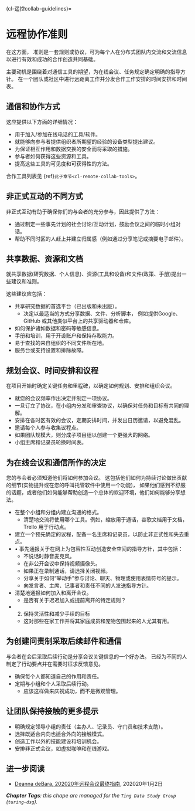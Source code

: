 (cl-遥控collab-guidelines)=
# 远程协作准则

在这方面， 准则是一套规则或协议，可为每个人在分布式团队内交流和交流信息以进行有效和成功的合作创造共同基础。

主要动机是围绕着对通信工具的期望，为在线会议、任务规定确定明确的指导方针。 在一个团队或社区中进行远距离工作并分发合作工作安排的时间安排和时间表。

## 通信和协作方式
<!---Add details and more points point to other chapters for details--->

这应提供以下方面的详细情况：
- 用于加入/参加在线电话的工具/软件。
- 就能够向参与者提供组织者所期望的经验的设备类型提出建议。
- 为保证相互作用和数据交换的安全而将采取的措施。
- 参与者如何获得这些资源和工具。
- 提高这些工具的可见度和可获得性的方法。

合作工具列表见 {ref}`此子章节<cl-remote-collab-tools>`。

## 非正式互动的不同方式
<!---Add details and more points point to other chapters for details--->
非正式互动有助于确保你们的与会者的充分参与，因此提供了方法：
- 通过制定一些事先计划的社会讨论/互动计划，鼓励会议之间的临时小组对话。
- 帮助不同时区的人赶上并建立归属感（例如通过分享笔记或摘要电子邮件）。

## 共享数据、资源和文档
<!---Add details and more points point to other chapters for details--->
就共享数据(研究数据、个人信息)、资源(工具和设备)和文件(政策、手册)提出一些建议和准则。

这些建议应包括：
- 共享研究数据的首选平台（已出版和未出版）。
  - 决定以最适当的方式分享数据、文件、分析脚本， 例如提供Google、 GitHub 或其他类似平台上的共享驱动器和仓库。
- 如何保护诸如数据和密码等敏感信息。
- 手册和培训，用于开设账户和保持存取能力。
- 易于查找的来自组织的不同文件所在地。
- 服务台或支持设置和排除故障。

## 规划会议、时间安排和议程
<!---Add details and more points point to other chapters for details--->
在项目开始时确定关键任务和里程碑，以确定如何规划、安排和组织会议。
- 就您的会议频率作出决定并制定一项协议。
- 一旦订立了协议，在小组内分发和审查协议，以确保对任务和目标有共同的理解。
- 安排在各时区有效的会议，定期安排时间，并发出日历邀请，以避免混乱。
- 邀请每个人参与收集议程点。
- 如果团队规模大，则分成子项目组以创建一个更强大的网络。
- 小组主席和记录员轮换时间表。

## 为在线会议和通信所作的决定
<!---Add details and more points point to other chapters for details--->
您的与会者必须知道他们将如何参加会议。 这包括他们如何为持续讨论做出贡献的细节(实物提升或在您的呼叫托管软件中使用一个功能)， 如果他们感到不舒服的话题，或者他们如何能够帮助创造一个总体的欢迎环境，他们如何能够分享想法。
- 在整个小组和分组内建立沟通的格式。
  - 清楚地交流将使用哪个工具。例如，缩放用于通话，谷歌文档用于文档，Trello 用于行动点。
- 建立一个预先确定的议程，配备一名主席和记录员，以防止非正式性和失去重点。
- • 事先通报关于在网上为包容性互动创造安全空间的指导方针，其中包括：
  - 不说话时静音麦克风。
  - 在非公开会议中保持视频摄像头。
  - 如果正在录制通话，请选择关闭视频。
  - 分享关于如何“举动手”参与讨论、聊天、物理或使用表情符号的提示。
  - 向发言者、主席、记事者和责任不同的人发送指导方针。
- 清楚地通报如何加入和离开会议。
  - 是否有关于迟迟加入或提前离开的特定规则？
- 2. 保持灵活性和减少手续的目标
  - 这对那些在家工作并将其家庭成员和宠物包围起来的人尤其有用。

## 为创建问责制采取后续邮件和通信
<!---Add details and more points point to other chapters for details--->
与会者在会后采取后续行动是分享会议关键信息的一个好办法。 已经为不同的人制定了行动要点并在需要时征求反馈意见。
- 确保每个人都知道自己的作用和责任。
- 定期与小组和个人采取后续行动。
  - 应该这样做来庆祝成功，而不是微观管理。

## 让团队保持接触的更多提示
<!---Add details and more points point to other chapters for details--->
- 明确规定领导小组的责任（主办人、记录员、守门员和技术支助）。
- 选择既适合内向也适合外向的接触模式。
- 创造工作以外的技能建设和培训机会。
- 安排非正式会议，如虚拟咖啡和在线游戏。

## 进一步阅读

- [Deanna deBara, 202020年远程会议最终指南](https://slackhq.com/ultimate-guide-remote-meetings), 202020年1月2日

***Chapter Tags**: this chape are managed for the `Ting Data Study Group` (`turing-dsg`).*
